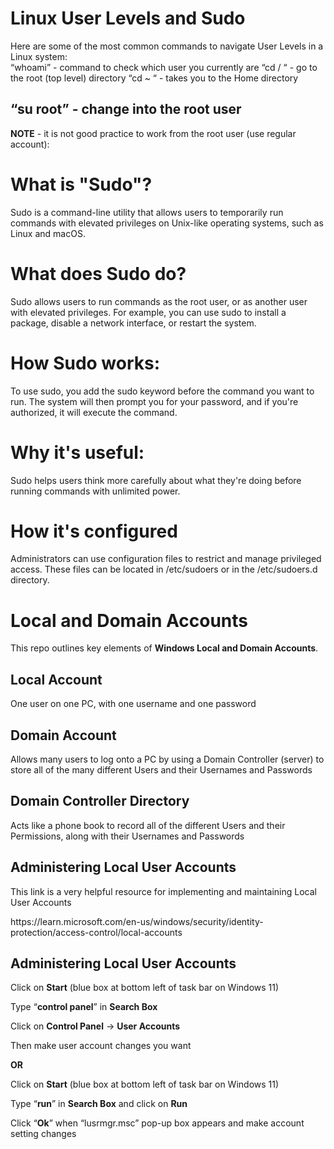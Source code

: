 <h1>Linux User Levels and Sudo</h1>
Here are some of the most common commands to navigate User Levels in a Linux system</b>:<br/>
	</h2>“whoami”</h2> - command to check which user you currently are</h2>
	</h2>“cd / “</h2> - go to the root (top level) directory</h2>
	</h2>“cd ~ “</h2> - takes you to the Home directory</h2>
  <h2>“su root” - change into the root user</h2>
	<b>NOTE</b> - it is not good practice to work from the root user (use regular account)</b>:<br/>

 <h1>What is "Sudo"?</h1>
 Sudo is a command-line utility that allows users to temporarily run commands with elevated privileges on Unix-like operating systems, such as Linux and macOS</b>.<br/>

 <h1>What does Sudo do?</h1>
Sudo allows users to run commands as the root user, or as another user with elevated privileges. For example, you can use sudo to install a package, disable a network interface, or restart the system</b>.<br/>

<h1>How Sudo works:</h1>
To use sudo, you add the sudo keyword before the command you want to run. The system will then prompt you for your password, and if you're authorized, it will execute the command</b>.<br/>

<h1>Why it's useful:</h1>
Sudo helps users think more carefully about what they're doing before running commands with unlimited power</b>.<br/>

<h1>How it's configured</h1>
Administrators can use configuration files to restrict and manage privileged access. These files can be located in /etc/sudoers or in the /etc/sudoers.d directory</b>.<br/>
 






<h1>Local and Domain Accounts</h1>
This repo outlines key elements of <b>Windows Local and Domain Accounts</b>.<br/>
	<h2>Local Account</h2> 
 		One user on one PC, with one username and one password</h2>
	<h2>Domain Account</h2> 
 		Allows many users to log onto a PC by using a Domain Controller (server) to store all of the many different Users and their Usernames and Passwords</h2>
	<h2>Domain Controller Directory</h2> 
 		Acts like a phone book to record all of the different Users and their Permissions, along with their Usernames and Passwords</h2>
	<h2>Administering Local User Accounts</h2>	
 		This link is a very helpful resource for implementing and maintaining Local User Accounts</h2>
   		<p>https://learn.microsoft.com/en-us/windows/security/identity-protection/access-control/local-accounts</p>
	<h2>Administering Local User Accounts</h2>
		<p>Click on <b>Start</b> (blue box at bottom left of task bar on Windows 11)</p>
		<p>Type “<b>control panel</b>” in <b>Search Box</b></p>
		<p>Click on <b>Control Panel</b> -> <b>User Accounts</b></p>
		<p>Then make user account changes you want</p>
    	<b><p>OR</b></p>
		<p>Click on <b>Start</b> (blue box at bottom left of task bar on Windows 11)</p>
		<p>Type “<b>run</b>” in <b>Search Box</b> and click on <b>Run</b></p>
		<p>Click “<b>Ok</b>” when “lusrmgr.msc” pop-up box appears and make account setting changes</p>
